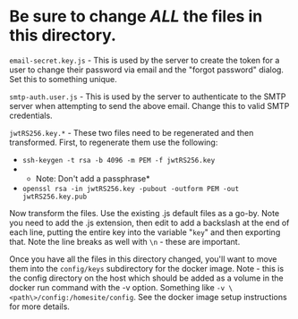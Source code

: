 # Be sure to change **_ALL_** the files in this directory.

`email-secret.key.js` - This is used by the server to create the token for a user to change their password via email and the "forgot password" dialog.  Set this to something unique.

`smtp-auth.user.js` - This is used by the server to authenticate to the SMTP server when attempting to send the above email.  Change this to valid SMTP credentials.

`jwtRS256.key.*` - These two files need to be regenerated and then transformed.  First, to regenerate them use the following:

* `ssh-keygen -t rsa -b 4096 -m PEM -f jwtRS256.key`
* * Note: Don't add a passphrase*
* `openssl rsa -in jwtRS256.key -pubout -outform PEM -out jwtRS256.key.pub`

Now transform the files.  Use the existing .js default files as a go-by.  Note you need to add the .js extension, then edit to add a backslash at the end of each line, putting the entire key into the variable "`key`" and then exporting that.  Note the line breaks as well with `\n` - these are important.

Once you have all the files in this directory changed, you'll want to move them into the `config/keys` subdirectory for the docker image.  Note - this is the config directory on the host which should be added as a volume in the docker run command with the -v option.  Something like `-v \<path\>/config:/homesite/config`.  See the docker image setup instructions for more details.